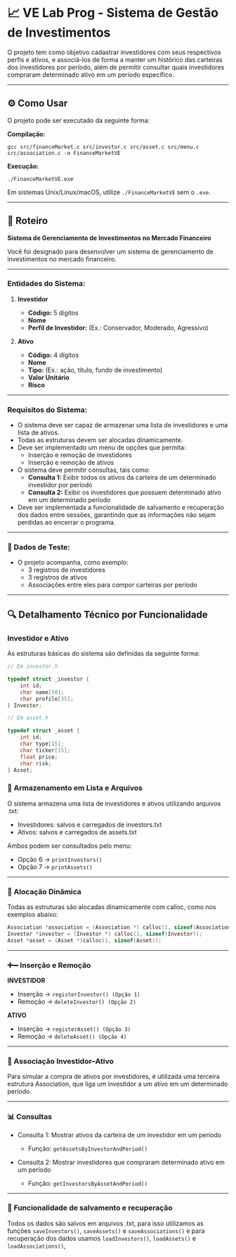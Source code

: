 # 📈 VE Lab Prog - Sistema de Gestão de Investimentos

O projeto tem como objetivo cadastrar investidores com seus respectivos perfis e ativos, e associá-los de forma a manter um histórico das carteiras dos investidores por período, além de permitir consultar quais investidores compraram determinado ativo em um período específico.

---

## ⚙️ Como Usar

O projeto pode ser executado da seguinte forma:

**Compilação:**

````
gcc src/financeMarket.c src/investor.c src/asset.c src/menu.c src/association.c -o FinanceMarketVE
````

**Execução:**

````
./FinanceMarketVE.exe
````

Em sistemas Unix/Linux/macOS, utilize `./FinanceMarketVE` sem o `.exe`.

---

## 📘 Roteiro

**Sistema de Gerenciamento de Investimentos no Mercado Financeiro**

Você foi designado para desenvolver um sistema de gerenciamento de investimentos no mercado financeiro.

---

### Entidades do Sistema:

1. **Investidor**
   - **Código:** 5 dígitos
   - **Nome**
   - **Perfil de Investidor:** (Ex.: Conservador, Moderado, Agressivo)

2. **Ativo**
   - **Código:** 4 dígitos
   - **Nome**
   - **Tipo:** (Ex.: ação, título, fundo de investimento)
   - **Valor Unitário**
   - **Risco**

---

### Requisitos do Sistema:

- O sistema deve ser capaz de armazenar uma lista de investidores e uma lista de ativos.
- Todas as estruturas devem ser alocadas dinamicamente.
- Deve ser implementado um menu de opções que permita:
  - Inserção e remoção de investidores
  - Inserção e remoção de ativos
- O sistema deve permitir consultas, tais como:
  - **Consulta 1:** Exibir todos os ativos da carteira de um determinado investidor por período
  - **Consulta 2:** Exibir os investidores que possuem determinado ativo em um determinado período
- Deve ser implementada a funcionalidade de salvamento e recuperação dos dados entre sessões, garantindo que as informações não sejam perdidas ao encerrar o programa.

---

### 📂 Dados de Teste:

- O projeto acompanha, como exemplo:
  - 3 registros de investidores
  - 3 registros de ativos
  - Associações entre eles para compor carteiras por período
 
 ---

## 🔍 Detalhamento Técnico por Funcionalidade

### Investidor e Ativo

As estruturas básicas do sistema são definidas da seguinte forma:

```c
// Em investor.h

typedef struct _investor {
    int id;
    char name[50];
    char profile[35];
} Investor;

// Em asset.h

typedef struct _asset {
    int id;
    char type[15];
    char ticker[15];
    float price;
    char risk;
} Asset;

````

### 📁 Armazenamento em Lista e Arquivos

O sistema armazena uma lista de investidores e ativos utilizando arquivos .txt:

- Investidores: salvos e carregados de investors.txt
- Ativos: salvos e carregados de assets.txt

Ambos podem ser consultados pelo menu:

- Opção 6 → `` printInvestors() ``
- Opção 7 → `` printAssets() ``

---

 ### 🧠 Alocação Dinâmica

Todas as estruturas são alocadas dinamicamente com calloc, como nos exemplos abaixo:

````c
Association *association = (Association *) calloc(1, sizeof(Association));
Investor *investor = (Investor *) calloc(1, sizeof(Investor));
Asset *asset = (Asset *)calloc(1, sizeof(Asset));
````

---

### ➕➖ Inserção e Remoção

**INVESTIDOR**

- Inserção → ``registerInvestor() (Opção 1)``
- Remoção → ``deleteInvestor() (Opção 2)``

**ATIVO**

- Inserção → ``registerAsset() (Opção 3)``
- Remoção → ``deleteAsset() (Opção 4)``

---

### 🔗 Associação Investidor–Ativo

Para simular a compra de ativos por investidores, é utilizada uma terceira estrutura Association, que liga um investidor a um ativo em um determinado período.

---

### 📊 Consultas
- Consulta 1: Mostrar ativos da carteira de um investidor em um período
   - Função: ``getAssetsByInvestorAndPeriod()``

- Consulta 2: Mostrar investidores que compraram determinado ativo em um período
   - Função: ``getInvestorsByAssetAndPeriod()``
 
---

### 💾 Funcionalidade de salvamento e recuperação

Todos os dados são salvos em arquivos .txt, para isso utilizamos as funções ``saveInvestors()``, ``saveAssets()`` e ``saveAssociations()`` e para recuperação dos dados usamos ``loadInvestors()``, ``loadAssets()`` e ``loadAssociations()``,

